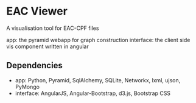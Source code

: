 # EAC Viewer

A visualisation tool for EAC-CPF files

app: the pyramid webapp for graph construction
interface: the client side vis component written in angular

## Dependencies

 * app: Python, Pyramid, SqlAlchemy, SQLite, Networkx, lxml, ujson, PyMongo
 * interface: AngularJS, Angular-Bootstrap, d3.js, Bootstrap CSS